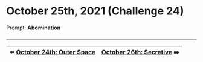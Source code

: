# October 25th, 2021 (Challenge 24)

Prompt: **Abomination**

###

---

| ⬅️ [October 24th: Outer Space](2021-10-24-outer-space.md) | [October 26th: Secretive](2021-10-26-secretive.md) ➡️ |
|:-|-:|
